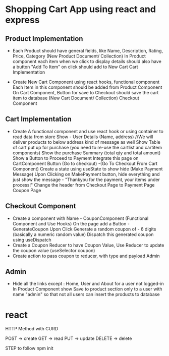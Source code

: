 
# Shopping Cart App using react and express

## Product Implementation

- Each Product should have general fields, like Name, Description, Rating, Price, Category (New Product Document/ Collection)
In Product component each item when we click to display details should also have a button "Add To Item" on click should add to New Cart
Cart Implementation

- Create New Cart Component using react hooks, functional component
Each Item in this component should be added from Product Component
On Cart Component, Button for save to Checkout should save the cart item to database (New Cart Document/ Collection)
Checkout Component

## Cart Implementation

- Create A functional component and use react hook or using container to read data from store
Show - User Details (Name, address) //We will deliver products to below address kind of message as well
Show Table of cart put up for purchase (you need to re-use the cartlist and cartitem components)
Show the purchase Summary (total qty and total amount)
Show a Button to Proceed to Payment
Integrate this page on CartComponent Button (Go to checkout) -(Go To Checkout From Cart Component)
Create a state using useState to show hide (Make Payment Message)
Upon Clicking on MakePayment button, hide everything and just show the message - "Thankyou for the payment, your items under process!"
Change the header from Checkout Page to Payment Page
Coupon Page

## Checkout Component

- Create a component with Name - CouponComponent (Functional Component and Use Hooks)
On the page add a Button - GenerateCoupon
Upon Click Generate a random coupon of - 6 digits (basically a numeric random value)
Dispatch this generated coupon using useDispatch
- Create a Coupon Reducer to have Coupon Value, Use Reducer to update the coupon value (useSelector coupon)
- Create action to pass coupon to reducer, with type and payload
Admin

## Admin

- Hide all the links except : Home, User and About for a user not logged-in
In Product Component show Save to product section only to a user with name "admin" so that not all users
can insert the products to database

# react
HTTP Method with CURD

POST -> create
GET -> read
PUT -> update
DELETE -> delete

STEP to follow
npm init

